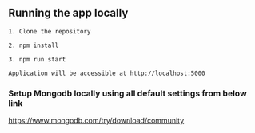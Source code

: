 ## Running the app locally

`1. Clone the repository `

`2. npm install`

`3. npm run start`

`Application will be accessible at http://localhost:5000`

### Setup Mongodb locally using all default settings from below link

https://www.mongodb.com/try/download/community
